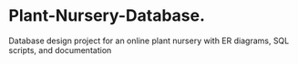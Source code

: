 # Plant-Nursery-Database.
Database design project for an online plant nursery with ER diagrams, SQL scripts, and documentation
